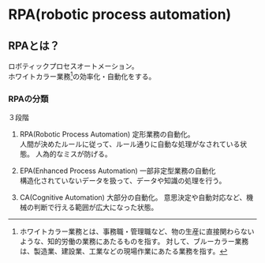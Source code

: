 # RPA(robotic process automation)

## RPAとは？

ロボティックプロセスオートメーション。  
ホワイトカラー業務[^1]の効率化・自動化をする。

### RPAの分類
３段階

1. RPA(Robotic Process Automation)
定形業務の自動化。  
人間が決めたルールに従って、ルール通りに自動な処理がなされている状態。
人為的なミスが防げる。

1. EPA(Enhanced Process Automation) 
一部非定型業務の自動化  
構造化されていないデータを扱って、データや知識の処理を行う。

1. CA(Cognitive Automation)
大部分の自動化。
意思決定や自動対応など、機械の判断で行える範囲が広大になった状態。



[^1]: ホワイトカラー業務とは、事務職・管理職など、物の生産に直接関わらないような、知的労働の業務にあたるものを指す。
対して、ブルーカラー業務は、製造業、建設業、工業などの現場作業にあたる業務を指す。

